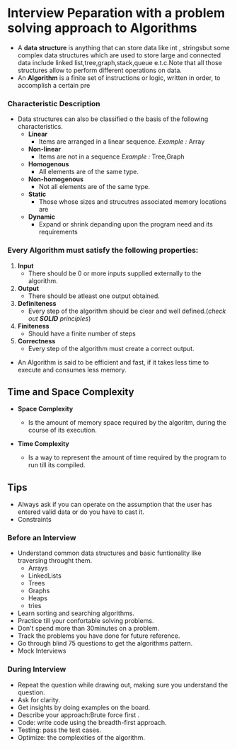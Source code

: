 # Interview Peparation with a problem solving approach to Algorithms

- A **data structure** is anything that can store data like int , stringsbut some complex data structures which are used to store large and connected data include linked list,tree,graph,stack,queue e.t.c.Note that all those structures allow to perform different operations on data.
- An **Algorithm** is a finite set of instructions or logic, written in order, to accomplish a certain pre

### Characteristic Description

- Data structures can also be classified o the basis of the following characteristics.
  - **Linear**
    - Items are arranged in a linear sequence. _Example :_ Array
  - **Non-linear**
    - Items are not in a sequence _Example :_ Tree,Graph
  - **Homogenous**
    - All elements are of the same type.
  - **Non-homogenous**
    - Not all elements are of the same type.
  - **Static**
    - Those whose sizes and strucutres associated memory locations are
  - **Dynamic**
    - Expand or shrink depanding upon the program need and its requirements

### Every Algorithm must satisfy the following properties:

1. **Input**
   - There should be 0 or more inputs supplied externally to the algorithm.
2. **Output**
   - There should be atleast one output obtained.
3. **Definiteness**
   - Every step of the algorithm should be clear and well defined.(_check out **SOLID** principles_)
4. **Finiteness**
   - Should have a finite number of steps
5. **Correctness**
   - Every step of the algorithm must create a correct output.

- An Algorithm is said to be efficient and fast, if it takes less time to execute and consumes less memory.

## Time and Space Complexity

- **Space Complexity**

  - Is the amount of memory space required by the algoritm, during the course of its execution.

- **Time Complexity**
  - Is a way to represent the amount of time required by the program to run till its compiled.

## Tips

- Always ask if you can operate on the assumption that the user has entered valid data or do you have to cast it.
- Constraints

### Before an Interview

- Understand common data structures and basic funtionality like traversing throught them.
  - Arrays
  - LinkedLists
  - Trees
  - Graphs
  - Heaps
  - tries
- Learn sorting and searching algorithms.
- Practice till your confortable solving problems.
- Don't spend more than 30minutes on a problem.
- Track the problems you have done for future reference.
- Go through blind 75 questions to get the algorithms pattern.
- Mock Interviews

### During Interview

- Repeat the question while drawing out, making sure you understand the question.
- Ask for clarity.
- Get insights by doing examples on the board.
- Describe your approach:Brute force first .
- Code: write code using the breadth-first approach.
- Testing: pass the test cases.
- Optimize: the complexities of the algorithm.
